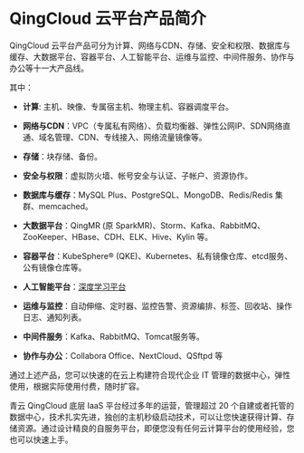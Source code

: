 ---
---

QingCloud 云平台产品简介
========================

QingCloud 云平台产品可分为计算、网络与CDN、存储、安全和权限、数据库与缓存、大数据平台、容器平台、人工智能平台、运维与监控、中间件服务、协作与办公等十一大产品线。

其中：

* **计算**: 主机、映像、专属宿主机、物理主机、容器调度平台。

* **网络与CDN**：VPC（专属私有网络）、负载均衡器、弹性公网IP、SDN网络直通、域名管理、CDN、专线接入、网络流量镜像等。

* **存储**：块存储、备份。

* **安全与权限**：虚拟防火墙、帐号安全与认证、子帐户、资源协作。

* **数据库与缓存**：MySQL Plus、PostgreSQL、MongoDB、Redis/Redis 集群、memcached。

* **大数据平台**：QingMR (原 SparkMR)、Storm、Kafka、RabbitMQ、ZooKeeper、HBase、CDH、ELK、Hive、Kylin 等。

* **容器平台**：KubeSphere®️ (QKE)、Kubernetes、私有镜像仓库、etcd服务、公有镜像仓库等。

* **人工智能平台**：[深度学习平台](ai/deeplearning/)

* **运维与监控**：自动伸缩、定时器、监控告警、资源编排、标签、回收站、操作日志、通知列表。

* **中间件服务**：Kafka、RabbitMQ、Tomcat服务等。

* **协作与办公**：Collabora Office、NextCloud、QSftpd 等

通过上述产品，您可以快速的在云上构建符合现代企业 IT 管理的数据中心，弹性使用，根据实际使用付费，随时扩容。

青云 QingCloud 底层 IaaS 平台经过多年的运营，管理超过 20 个自建或者托管的数据中心，技术扎实先进，独创的主机秒级启动技术，可以让您快速获得计算、存储资源。通过设计精良的自服务平台，即便您没有任何云计算平台的使用经验，您也可以快速上手。
